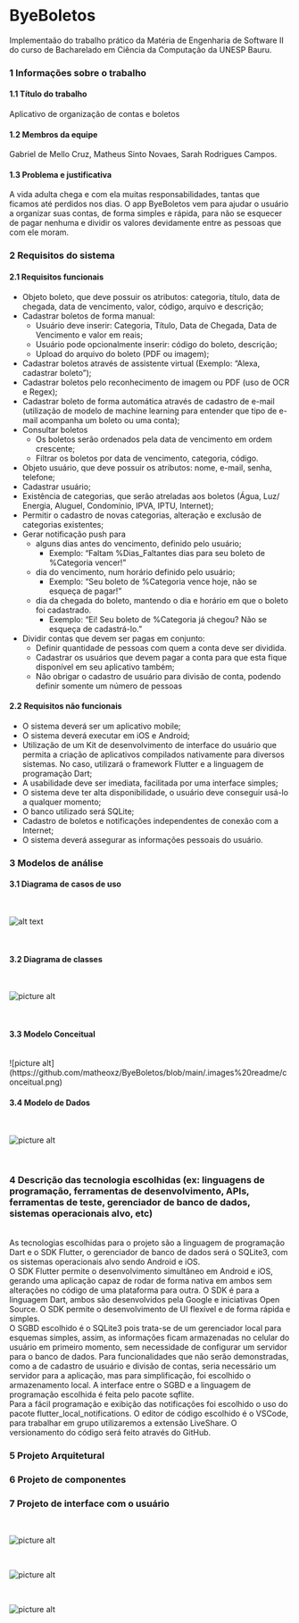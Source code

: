 # ByeBoletos

Implementaão do trabalho prático da Matéria de Engenharia de Software II do curso de Bacharelado em Ciência da Computação da UNESP Bauru.

### 1 Informações sobre o trabalho
#### 1.1 Título do trabalho
Aplicativo de organização de contas e boletos

#### 1.2 Membros da equipe
Gabriel de Mello Cruz, Matheus Sinto Novaes, Sarah Rodrigues Campos.

#### 1.3 Problema e justificativa
A vida adulta chega e com ela muitas responsabilidades, tantas que ficamos até perdidos nos dias. O app ByeBoletos vem para ajudar o usuário a organizar suas contas, de forma simples e rápida, para não se esquecer de pagar nenhuma e dividir os valores devidamente entre as pessoas que com ele moram.

### 2 Requisitos do sistema
#### 2.1 Requisitos funcionais
* Objeto boleto, que deve possuir os atributos: categoria, título, data de chegada, data de vencimento, valor, código, arquivo e descrição; <br>
* Cadastrar boletos de forma manual: 
  * Usuário deve inserir: Categoria, Título, Data de Chegada, Data de Vencimento e valor em reais; 
  * Usuário pode opcionalmente inserir: código do boleto, descrição;
  * Upload do arquivo do boleto (PDF ou imagem);
* Cadastrar boletos através de assistente virtual (Exemplo: “Alexa, cadastrar boleto”);
* Cadastrar boletos pelo reconhecimento de imagem ou PDF (uso de OCR e Regex);
* Cadastrar boleto de forma automática através de cadastro de e-mail (utilização de modelo de machine learning para entender que tipo de e-mail acompanha um boleto ou uma conta);
* Consultar boletos
  * Os boletos serão ordenados pela data de vencimento em ordem crescente;
  * Filtrar os boletos por data de vencimento, categoria, código.
* Objeto usuário, que deve possuir os atributos: nome, e-mail, senha, telefone;
* Cadastrar usuário;
* Existência de categorias, que serão atreladas aos boletos (Água, Luz/ Energia, Aluguel, Condomínio, IPVA, IPTU, Internet);
* Permitir o cadastro de novas categorias, alteração e exclusão de categorias existentes;
* Gerar notificação push para 
  * alguns dias antes do vencimento, definido pelo usuário;
    * Exemplo: “Faltam %Dias_Faltantes dias para seu boleto de %Categoria vencer!”
  * dia do vencimento, num horário definido pelo usuário;
    * Exemplo: “Seu boleto de %Categoria vence hoje, não se esqueça de pagar!”
  * dia da chegada do boleto, mantendo o dia e horário em que o boleto foi cadastrado.
    * Exemplo: “Ei! Seu boleto de %Categoria já chegou? Não se esqueça de cadastrá-lo.”
* Dividir contas que devem ser pagas em conjunto:
  * Definir quantidade de pessoas com quem a conta deve ser dividida.
  * Cadastrar os usuários que devem pagar a conta para que esta fique disponível em seu aplicativo também;
  * Não obrigar o cadastro de usuário para divisão de conta, podendo definir somente um número de pessoas

#### 2.2 Requisitos não funcionais
* O sistema deverá ser um aplicativo mobile;
* O sistema deverá executar em iOS e Android;
* Utilização de um Kit de desenvolvimento de interface do usuário que permita a criação de aplicativos compilados nativamente para diversos sistemas. No caso, utilizará o framework Flutter e a linguagem de programação Dart;
* A usabilidade deve ser imediata, facilitada por uma interface simples;
* O sistema deve ter alta disponibilidade, o usuário deve conseguir usá-lo a qualquer momento;
* O banco utilizado será SQLite;
* Cadastro de boletos e notificações independentes de conexão com a Internet;
* O sistema deverá assegurar as informações pessoais do usuário.

### 3 Modelos de análise
#### 3.1 Diagrama de casos de uso
<br>

![alt text](https://github.com/matheoxz/ByeBoletos/blob/main/.images%20readme/C%C3%B3pia%20de%20ByeBoletos%20Caso%20de%20Uso.png)

<br>

#### 3.2 Diagrama de classes
<br>

![picture alt](https://github.com/matheoxz/ByeBoletos/blob/main/.images%20readme/classes.png)

<br>

#### 3.3 Modelo Conceitual
<br>
![picture alt](https://github.com/matheoxz/ByeBoletos/blob/main/.images%20readme/conceitual.png)
<br>

#### 3.4 Modelo de Dados
<br>

![picture alt](https://github.com/matheoxz/ByeBoletos/blob/main/.images%20readme/Dados.png)

<br>

### 4 Descrição das tecnologia escolhidas (ex: linguagens de programação, ferramentas de desenvolvimento, APIs, ferramentas de teste, gerenciador de banco de dados, sistemas operacionais alvo, etc)
<br>
As tecnologias escolhidas para o projeto são a linguagem de programação Dart e o SDK Flutter, o gerenciador de banco de dados será o SQLite3, com os sistemas operacionais alvo sendo Android e iOS. <br>
O SDK Flutter permite o desenvolvimento simultâneo em Android e iOS, gerando uma aplicação capaz de rodar de forma nativa em ambos sem alterações no código de uma plataforma para outra. O SDK é para a linguagem Dart, ambos são desenvolvidos pela Google e iniciativas Open Source. O SDK permite o desenvolvimento de UI flexível e de forma rápida e simples. <br>
O SGBD escolhido é o SQLite3 pois trata-se de um gerenciador local para esquemas simples, assim, as informações ficam armazenadas no celular do usuário em primeiro momento, sem necessidade de configurar um servidor para o banco de dados. Para funcionalidades que não serão demonstradas, como a de cadastro de usuário e divisão de contas, seria necessário um servidor para a aplicação, mas para simplificação, foi escolhido o armazenamento local. A interface entre o SGBD e a linguagem de programação escolhida é feita pelo pacote sqflite. <br>
Para a fácil programação e exibição das notificações foi escolhido o uso do pacote  flutter_local_notifications.
O editor de código escolhido é o VSCode, para trabalhar em grupo utilizaremos a extensão LiveShare. O versionamento do código será feito através do GitHub. <br>

### 5 Projeto Arquitetural

### 6 Projeto de componentes

### 7 Projeto de interface com o usuário
<br>

![picture alt](https://github.com/matheoxz/ByeBoletos/blob/main/.images%20readme/1_Home.png)

<br>

![picture alt](https://github.com/matheoxz/ByeBoletos/blob/main/.images%20readme/2_Configura%C3%A7%C3%B5es.png)

<br>

![picture alt](https://github.com/matheoxz/ByeBoletos/blob/main/.images%20readme/3_Adicionar_Boleto.png)

<br>

